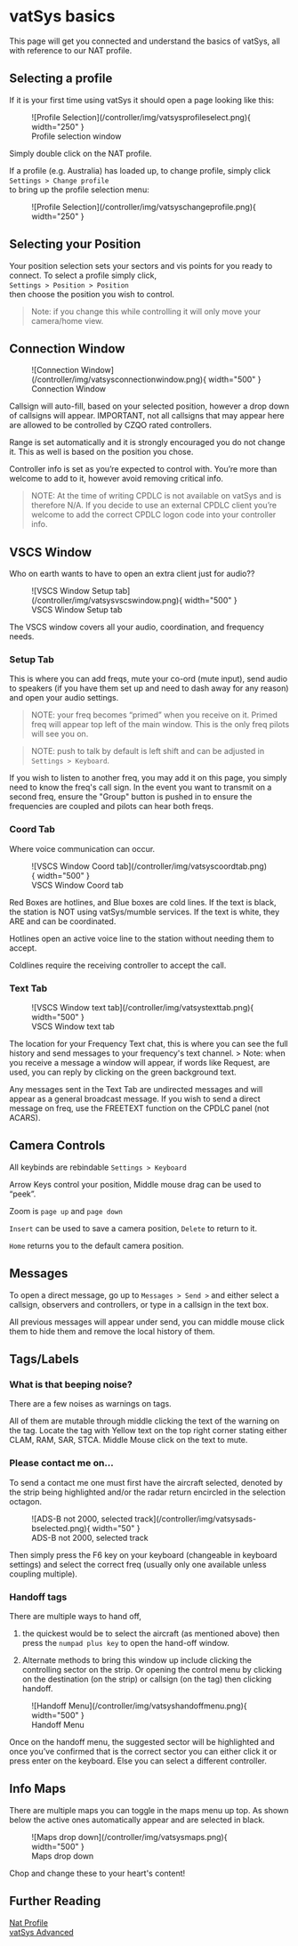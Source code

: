 
# vatSys basics
This page will get you connected and understand the basics of vatSys, all with reference to our NAT profile.

## Selecting a profile
If it is your first time using vatSys it should open a page looking like this:

<figure markdown>
![Profile Selection](/controller/img/vatsysprofileselect.png){ width="250" }
  <figcaption>Profile selection window</figcaption>
</figure>

Simply double click on the NAT profile.

If a profile (e.g. Australia) has loaded up, to change profile, simply click <br> `Settings > Change profile` <br> to bring up the profile selection menu:
<figure markdown>
![Profile Selection](/controller/img/vatsyschangeprofile.png){ width="250" }
</figure>

## Selecting your Position

Your position selection sets your sectors and vis points for you ready to connect. To select a profile simply click, <br> `Settings > Position > Position` <br> then choose the position you wish to control.
> Note:
if you change this while controlling it will only move your camera/home view.

## Connection Window
<figure markdown>
![Connection Window](/controller/img/vatsysconnectionwindow.png){ width="500" }
  <figcaption>Connection Window</figcaption>
</figure>
Callsign will auto-fill, based on your selected position, however a drop down of callsigns will appear. IMPORTANT, not all callsigns that may appear here are allowed to be controlled by CZQO rated controllers.

Range is set automatically and it is strongly encouraged you do not change it. This as well is based on the position you chose.

Controller info is set as you’re expected to control with. You’re more than welcome to add to it, however avoid removing critical info.
> NOTE: At the time of writing CPDLC is not available on vatSys and is therefore N/A. If you decide to use an external CPDLC client you’re welcome to add the correct CPDLC logon code into your controller info.

## VSCS Window
Who on earth wants to have to open an extra client just for audio??
<figure markdown>
![VSCS Window Setup tab](/controller/img/vatsysvscswindow.png){ width="500" }
  <figcaption>VSCS Window Setup tab</figcaption>
</figure>
The VSCS window covers all your audio, coordination, and frequency needs.

### Setup Tab

This is where you can add freqs, mute your co-ord (mute input), send audio to speakers (if you have them set up and need to dash away for any reason) and open your audio settings.

> NOTE: your freq becomes “primed” when you receive on it. Primed freq will appear top left of the main window. This is the only freq pilots will see you on.

> NOTE: push to talk by default is left shift and can be adjusted in `Settings > Keyboard`.

If you wish to listen to another freq, you may add it on this page, you simply need to know the freq's call sign. In the event you want to transmit on a second freq, ensure the "Group" button is pushed in to ensure the frequencies are coupled and pilots can hear both freqs.

### Coord Tab
Where voice communication can occur.
<figure markdown>
![VSCS Window Coord tab](/controller/img/vatsyscoordtab.png){ width="500" }
  <figcaption>VSCS Window Coord tab</figcaption>
</figure>
Red Boxes are hotlines, and Blue boxes are cold lines. If the text is black, the station is NOT using vatSys/mumble services. If the text is white, they ARE and can be coordinated.

Hotlines open an active voice line to the station without needing them to accept.

Coldlines require the receiving controller to accept the call.

### Text Tab
<figure markdown>
![VSCS Window text tab](/controller/img/vatsystexttab.png){ width="500" }
  <figcaption>VSCS Window text tab</figcaption>
</figure>
The location for your Frequency Text chat, this is where you can see the full history and send messages to your frequency's text channel.
> Note: when you receive a message a window will appear, if words like Request, are used, you can reply by clicking on the green background text.

Any messages sent in the Text Tab are undirected messages and will appear as a general broadcast message. If you wish to send a direct message on freq, use the FREETEXT function on the CPDLC panel (not ACARS).

## Camera Controls
All keybinds are rebindable `Settings > Keyboard`

Arrow Keys control your position, Middle mouse drag can be used to “peek”.

Zoom is `page up` and `page down`

`Insert` can be used to save a camera position, `Delete` to return to it.

`Home` returns you to the default camera position.

## Messages

To open a direct message, go up to `Messages > Send >` and either select a callsign, observers and controllers, or type in a callsign in the text box.

All previous messages will appear under send, you can middle mouse click them to hide them and remove the local history of them.

## Tags/Labels
### What is that beeping noise?
There are a few noises as warnings on tags.

All of them are mutable through middle clicking the text of the warning on the tag. Locate the tag with Yellow text on the top right corner stating either CLAM, RAM, SAR, STCA. Middle Mouse click on the text to mute.

### Please contact me on…

To send a contact me one must first have the aircraft selected, denoted by the strip being highlighted and/or the radar return encircled in the selection octagon.
<figure markdown>
![ADS-B not 2000, selected track](/controller/img/vatsysads-bselected.png){ width="50" }
  <figcaption>ADS-B not 2000, selected track</figcaption>
</figure>
Then simply press the F6 key on your keyboard (changeable in keyboard settings) and select the correct freq (usually only one available unless coupling multiple).

### Handoff tags
There are multiple ways to hand off,

1. the quickest would be to select the aircraft (as mentioned above) then press the `numpad plus key` to open the hand-off window.

2. Alternate methods to bring this window up include clicking the controlling sector on the strip. Or opening the control menu by clicking on the destination (on the strip) or callsign (on the tag) then clicking handoff.
<figure markdown>
![Handoff Menu](/controller/img/vatsyshandoffmenu.png){ width="500" }
  <figcaption>Handoff Menu</figcaption>
</figure>
Once on the handoff menu, the suggested sector will be highlighted and once you’ve confirmed that is the correct sector you can either click it or press enter on the keyboard. Else you can select a different controller.

## Info Maps
There are multiple maps you can toggle in the maps menu up top. As shown below the active ones automatically appear and are selected in black.
<figure markdown>
![Maps drop down](/controller/img/vatsysmaps.png){ width="500" }
  <figcaption>Maps drop down</figcaption>
</figure>
Chop and change these to your heart's content!

## Further Reading
[Nat Profile](/controller/clients/vatsys/vatsysnatprofile) <br>
[vatSys Advanced](/controller/clients/vatsys/vatsysadvanced)

